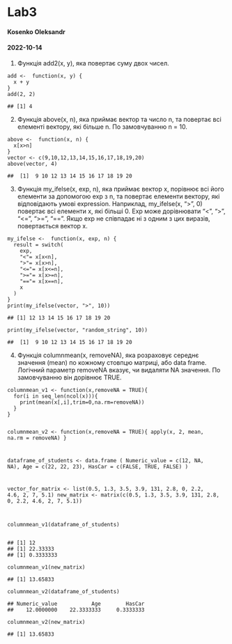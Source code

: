 <!DOCTYPE html>

<html>

<head>

<meta charset="utf-8" />
<meta name="generator" content="pandoc" />
<meta http-equiv="X-UA-Compatible" content="IE=EDGE" />


<meta name="author" content="Kosenko Oleksandr" />

<meta name="date" content="2022-10-14" />


<!-- code folding -->


</head>

<body>


<div class="container-fluid main-container">




<div id="header">



<h1 class="title toc-ignore">Lab3</h1>
<h4 class="author">Kosenko Oleksandr</h4>
<h4 class="date">2022-10-14</h4>

</div>


<ol style="list-style-type: decimal">
<li>Функція add2(x, y), яка повертає суму двох чисел.</li>
</ol>
<pre class="r"><code>add &lt;-  function(x, y) {
  x + y
}
add(2, 2)</code></pre>
<pre><code>## [1] 4</code></pre>
<ol start="2" style="list-style-type: decimal">
<li>Функція above(x, n), яка приймає вектор та число n, та повертає всі
елементі вектору, які більше n. По замовчуванню n = 10.</li>
</ol>
<pre class="r"><code>above &lt;-  function(x, n) {
  x[x&gt;n]
}
vector &lt;- c(9,10,12,13,14,15,16,17,18,19,20)
above(vector, 4)</code></pre>
<pre><code>##  [1]  9 10 12 13 14 15 16 17 18 19 20</code></pre>
<ol start="3" style="list-style-type: decimal">
<li>Функція my_ifelse(x, exp, n), яка приймає вектор x, порівнює всі
його елементи за допомогою exp з n, та повертає елементи вектору, які
відповідають умові expression. Наприклад, my_ifelse(x, “&gt;”, 0)
повертає всі елементи x, які більші 0. Exp може дорівнювати “&lt;”,
“&gt;”, “&lt;=”, “&gt;=”, “==”. Якщо exp не співпадає ні з одним з цих
виразів, повертається вектор x.</li>
</ol>
<pre class="r"><code>my_ifelse &lt;-  function(x, exp, n) {
  result = switch(  
    exp,  
    &quot;&lt;&quot;= x[x&lt;n],  
    &quot;&gt;&quot;= x[x&gt;n],  
    &quot;&lt;=&quot;= x[x&lt;=n],  
    &quot;&gt;=&quot;= x[x&gt;=n],
    &quot;==&quot;= x[x==n],
    x
  )
}
print(my_ifelse(vector, &quot;&gt;&quot;, 10))</code></pre>
<pre><code>## [1] 12 13 14 15 16 17 18 19 20</code></pre>
<pre class="r"><code>print(my_ifelse(vector, &quot;random_string&quot;, 10))</code></pre>
<pre><code>##  [1]  9 10 12 13 14 15 16 17 18 19 20</code></pre>
<ol start="4" style="list-style-type: decimal">
<li>Функція columnmean(x, removeNA), яка розраховує середнє значення
(mean) по кожному стовпцю матриці, або data frame. Логічний параметр
removeNA вказує, чи видаляти NA значення. По замовчуванню він дорівнює
TRUE.</li>
</ol>
<pre class="r"><code>columnmean_v1 &lt;- function(x,removeNA = TRUE){
  for(i in seq_len(ncol(x))){
    print(mean(x[,i],trim=0,na.rm=removeNA))
  }
}

columnmean_v2 &lt;- function(x,removeNA = TRUE){
  apply(x, 2, mean, na.rm = removeNA)
}

dataframe_of_students &lt;- data.frame (
  Numeric_value = c(12, NA, NA),
  Age = c(22, 22, 23),
  HasCar = c(FALSE, TRUE, FALSE)
)

vector_for_matrix &lt;- list(0.5, 1.3, 3.5, 3.9, 131, 2.8, 0, 2.2, 4.6, 2, 7, 5.1)
new_matrix &lt;- matrix(c(0.5, 1.3, 3.5, 3.9, 131, 2.8, 0, 2.2, 4.6, 2, 7, 5.1))

columnmean_v1(dataframe_of_students)</code></pre>
<pre><code>## [1] 12
## [1] 22.33333
## [1] 0.3333333</code></pre>
<pre class="r"><code>columnmean_v1(new_matrix)</code></pre>
<pre><code>## [1] 13.65833</code></pre>
<pre class="r"><code>columnmean_v2(dataframe_of_students)</code></pre>
<pre><code>## Numeric_value           Age        HasCar 
##    12.0000000    22.3333333     0.3333333</code></pre>
<pre class="r"><code>columnmean_v2(new_matrix)</code></pre>
<pre><code>## [1] 13.65833</code></pre>




</div>

</body>
</html>
